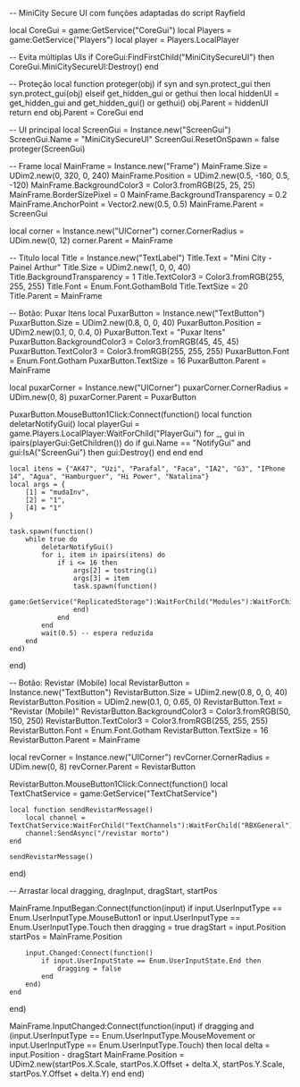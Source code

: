 -- MiniCity Secure UI com funções adaptadas do script Rayfield

local CoreGui = game:GetService("CoreGui")
local Players = game:GetService("Players")
local player = Players.LocalPlayer

-- Evita múltiplas UIs
if CoreGui:FindFirstChild("MiniCitySecureUI") then
    CoreGui.MiniCitySecureUI:Destroy()
end

-- Proteção
local function proteger(obj)
    if syn and syn.protect_gui then
        syn.protect_gui(obj)
    elseif get_hidden_gui or gethui then
        local hiddenUI = get_hidden_gui and get_hidden_gui() or gethui()
        obj.Parent = hiddenUI
        return
    end
    obj.Parent = CoreGui
end

-- UI principal
local ScreenGui = Instance.new("ScreenGui")
ScreenGui.Name = "MiniCitySecureUI"
ScreenGui.ResetOnSpawn = false
proteger(ScreenGui)

-- Frame
local MainFrame = Instance.new("Frame")
MainFrame.Size = UDim2.new(0, 320, 0, 240)
MainFrame.Position = UDim2.new(0.5, -160, 0.5, -120)
MainFrame.BackgroundColor3 = Color3.fromRGB(25, 25, 25)
MainFrame.BorderSizePixel = 0
MainFrame.BackgroundTransparency = 0.2
MainFrame.AnchorPoint = Vector2.new(0.5, 0.5)
MainFrame.Parent = ScreenGui

local corner = Instance.new("UICorner")
corner.CornerRadius = UDim.new(0, 12)
corner.Parent = MainFrame

-- Título
local Title = Instance.new("TextLabel")
Title.Text = "Mini City - Painel Arthur"
Title.Size = UDim2.new(1, 0, 0, 40)
Title.BackgroundTransparency = 1
Title.TextColor3 = Color3.fromRGB(255, 255, 255)
Title.Font = Enum.Font.GothamBold
Title.TextSize = 20
Title.Parent = MainFrame

-- Botão: Puxar Itens
local PuxarButton = Instance.new("TextButton")
PuxarButton.Size = UDim2.new(0.8, 0, 0, 40)
PuxarButton.Position = UDim2.new(0.1, 0, 0.4, 0)
PuxarButton.Text = "Puxar Itens"
PuxarButton.BackgroundColor3 = Color3.fromRGB(45, 45, 45)
PuxarButton.TextColor3 = Color3.fromRGB(255, 255, 255)
PuxarButton.Font = Enum.Font.Gotham
PuxarButton.TextSize = 16
PuxarButton.Parent = MainFrame

local puxarCorner = Instance.new("UICorner")
puxarCorner.CornerRadius = UDim.new(0, 8)
puxarCorner.Parent = PuxarButton

PuxarButton.MouseButton1Click:Connect(function()
    local function deletarNotifyGui()
        local playerGui = game.Players.LocalPlayer:WaitForChild("PlayerGui")
        for _, gui in ipairs(playerGui:GetChildren()) do
            if gui.Name == "NotifyGui" and gui:IsA("ScreenGui") then
                gui:Destroy()
            end
        end
    end

    local itens = {"AK47", "Uzi", "Parafal", "Faca", "IA2", "G3", "IPhone 14", "Agua", "Hamburguer", "Hi Power", "Natalina"}
    local args = {
        [1] = "mudaInv",
        [2] = "1",
        [4] = "1"
    }

    task.spawn(function()
        while true do
            deletarNotifyGui()
            for i, item in ipairs(itens) do
                if i <= 16 then
                    args[2] = tostring(i)
                    args[3] = item
                    task.spawn(function()
                        game:GetService("ReplicatedStorage"):WaitForChild("Modules"):WaitForChild("InvRemotes"):WaitForChild("InvRequest"):InvokeServer(unpack(args))
                    end)
                end
            end
            wait(0.5) -- espera reduzida
        end
    end)
end)

-- Botão: Revistar (Mobile)
local RevistarButton = Instance.new("TextButton")
RevistarButton.Size = UDim2.new(0.8, 0, 0, 40)
RevistarButton.Position = UDim2.new(0.1, 0, 0.65, 0)
RevistarButton.Text = "Revistar (Mobile)"
RevistarButton.BackgroundColor3 = Color3.fromRGB(50, 150, 250)
RevistarButton.TextColor3 = Color3.fromRGB(255, 255, 255)
RevistarButton.Font = Enum.Font.Gotham
RevistarButton.TextSize = 16
RevistarButton.Parent = MainFrame

local revCorner = Instance.new("UICorner")
revCorner.CornerRadius = UDim.new(0, 8)
revCorner.Parent = RevistarButton

RevistarButton.MouseButton1Click:Connect(function()
    local TextChatService = game:GetService("TextChatService")

    local function sendRevistarMessage()
        local channel = TextChatService:WaitForChild("TextChannels"):WaitForChild("RBXGeneral")
        channel:SendAsync("/revistar morto")
    end

    sendRevistarMessage()
end)

-- Arrastar
local dragging, dragInput, dragStart, startPos

MainFrame.InputBegan:Connect(function(input)
	if input.UserInputType == Enum.UserInputType.MouseButton1 or input.UserInputType == Enum.UserInputType.Touch then
		dragging = true
		dragStart = input.Position
		startPos = MainFrame.Position

		input.Changed:Connect(function()
			if input.UserInputState == Enum.UserInputState.End then
				dragging = false
			end
		end)
	end
end)

MainFrame.InputChanged:Connect(function(input)
	if dragging and (input.UserInputType == Enum.UserInputType.MouseMovement or input.UserInputType == Enum.UserInputType.Touch) then
		local delta = input.Position - dragStart
		MainFrame.Position = UDim2.new(startPos.X.Scale, startPos.X.Offset + delta.X,
			startPos.Y.Scale, startPos.Y.Offset + delta.Y)
	end
end)
